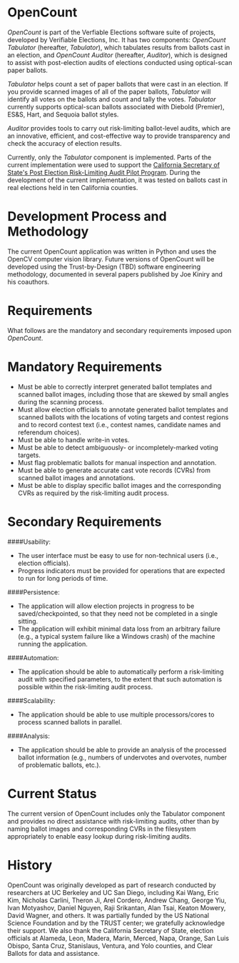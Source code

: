 OpenCount
===

*OpenCount* is part of the Verfiable Elections software suite of
projects, developed by Verifiable Elections, Inc. It has two
components: *OpenCount Tabulator* (hereafter,
*Tabulator*), which tabulates results from ballots cast in an election, and *OpenCount Auditor* (hereafter, *Auditor*), which is designed
to assist with post-election audits of elections conducted using
optical-scan paper ballots. 

*Tabulator* helps count a set of paper ballots that were cast in an
election. If you provide scanned images of all of the paper ballots,
*Tabulator* will identify all votes on the ballots and count and
tally the votes. *Tabulator* currently supports optical-scan ballots
associated with Diebold (Premier), ES&S, Hart, and Sequoia ballot
styles. 

*Auditor* provides tools to carry out risk-limiting ballot-level audits, which are an innovative, efficient, and cost-effective way to provide transparency and check the accuracy of election results. 

Currently, only the *Tabulator* component is implemented. Parts of the current implementation were used to support the
[California Secretary of State's Post Election Risk-Limiting Audit Pilot Program](http://www.sos.ca.gov/voting-systems/oversight/risk-limiting-pilot.htm).
During the development of the current implementation, it was tested on ballots cast in real elections held in ten California counties.


Development Process and Methodology
===

The current OpenCount application was written in Python and uses the OpenCV computer vision library. Future versions of OpenCount will be developed using the Trust-by-Design (TBD) software engineering
methodology, documented in several papers published by Joe
Kiniry and his coauthors.

Requirements
===

What follows are the mandatory and secondary requirements imposed
upon *OpenCount*. 

Mandatory Requirements
===

* Must be able to correctly interpret generated ballot templates and scanned ballot images, including those that are skewed by small angles during the scanning process.
* Must allow election officials to annotate generated ballot templates and scanned ballots with the locations of voting targets and contest regions and to record contest text (i.e., contest names, candidate names and referendum choices).
* Must be able to handle write-in votes.
* Must be able to detect ambiguously- or incompletely-marked voting targets.
* Must flag problematic ballots for manual inspection and annotation.
* Must be able to generate accurate cast vote records (CVRs) from scanned ballot images and annotations.
* Must be able to display specific ballot images and the corresponding CVRs as required by the risk-limiting audit process.

Secondary Requirements
===

####Usability:
* The user interface must be easy to use for non-technical users (i.e., election officials).
* Progress indicators must be provided for operations that are expected to run for long periods of time.

####Persistence:
* The application will allow election projects in progress to be saved/checkpointed, so that they need not be completed in a single sitting.
* The application will exhibit minimal data loss from an arbitrary failure (e.g., a typical system failure like a Windows crash) of the machine running the application.

####Automation:
* The application should be able to automatically perform a risk-limiting audit with specified parameters, to the extent that such automation is possible within the risk-limiting audit process.

####Scalability:
* The application should be able to use multiple processors/cores to process scanned ballots in parallel.

####Analysis:
* The application should be able to provide an analysis of the processed ballot information (e.g., numbers of undervotes and overvotes, number of problematic ballots, etc.). 

Current Status
===

The current version of OpenCount includes only the Tabulator component and provides no direct assistance with risk-limiting audits, other than by naming ballot images and corresponding CVRs in the filesystem appropriately to enable easy lookup during risk-limiting audits. 


History
===

OpenCount was originally developed as part of research conducted by
researchers at UC Berkeley and UC San Diego, including Kai Wang, Eric
Kim, Nicholas Carlini, Theron Ji, Arel Cordero, Andrew Chang, George
Yiu, Ivan Motyashov, Daniel Nguyen, Raji Srikantan, Alan Tsai, Keaton
Mowery, David Wagner, and others. It was partially funded by the US
National Science Foundation and by the TRUST center; we gratefully
acknowledge their support. We also thank the California Secretary of
State, election officials at Alameda, Leon, Madera, Marin, Merced,
Napa, Orange, San Luis Obispo, Santa Cruz, Stanislaus, Ventura, and
Yolo counties, and Clear Ballots for data and assistance.
